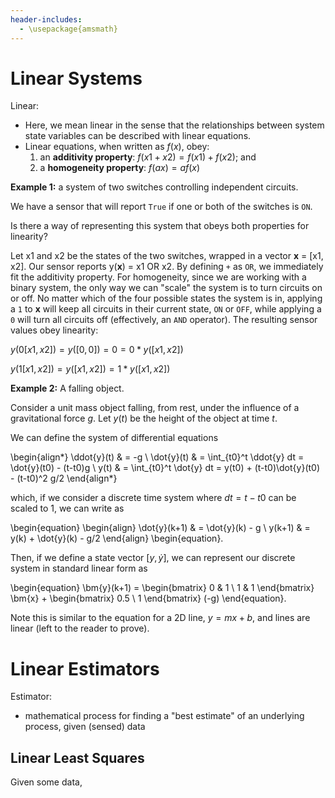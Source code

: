```yaml
---
header-includes:
  - \usepackage{amsmath}
---
```


# Linear Systems

Linear:

- Here, we mean linear in the sense that the relationships between system state
variables can be described with linear equations.
- Linear equations, when written as $f(x)$, obey:
    1. an **additivity property**:  $f(x1 + x2) = f(x1) + f(x2)$; and
    2. a **homogeneity property**: $f(ax) = a f(x)$

**Example 1:** a system of two switches controlling independent circuits.

We have a sensor that will report `True` if one or both of the
switches is `ON`.

Is there a way of representing this system that obeys both properties for
linearity?

Let x1 and x2 be the states of the two switches, wrapped in a vector **x** =
[x1, x2]. Our sensor reports y(**x**) = x1 OR x2. By defining `+` as `OR`,
we immediately fit the additivity property. For homogeneity, since we are
working with a binary system, the only way we can "scale" the system is to turn
circuits on or off. No matter which of the four possible states the system is
in, applying a `1` to **x** will keep all circuits in their current state, `ON`
or `OFF`, while applying a `0` will turn all circuits off (effectively, an
`AND` operator). The resulting sensor values obey linearity:

$y(0 [x1,x2]) = y([0,0]) = 0 = 0*y([x1,x2])$

$y(1 [x1, x2]) = y([x1, x2]) = 1* y([x1, x2])$

**Example 2:** A falling object.

Consider a unit mass object falling, from rest, under the influence of a gravitational
force $g$. Let $y(t)$ be the height of the object at time $t$.

We can define the system of differential equations

\begin{align\*}
\ddot{y}(t) & = -g \\
\dot{y}(t) & = \int_{t0}^t \ddot{y} dt = \dot{y}(t0) - (t-t0)g \\
y(t) & = \int_{t0}^t \dot{y} dt = y(t0) + (t-t0)\dot{y}(t0) - (t-t0)^2 g/2
\end{align\*}

which, if we consider a discrete time system where $dt = t-t0$ can be scaled to
1, we can write as

\begin{equation}
\begin{align}
\dot{y}(k+1) & = \dot{y}(k) - g \\
y(k+1) & = y(k) + \dot{y}(k) - g/2
\end{align}
\begin{equation}.

Then, if we define a state vector $[y, \dot{y}]$, we can represent our discrete system in
standard linear form as

\begin{equation}
\bm{y}(k+1) = \begin{bmatrix}
0 & 1 \\
1 & 1 
\end{bmatrix} \bm{x} + \begin{bmatrix}
0.5 \\
1
\end{bmatrix} (-g)
\end{equation}.

Note this is similar to the equation for a 2D line, $y = mx + b$, and lines are
linear (left to the reader to prove).

# Linear Estimators

Estimator:

- mathematical process for finding a "best estimate" of an underlying process,
given (sensed) data

## Linear Least Squares

Given some data,
